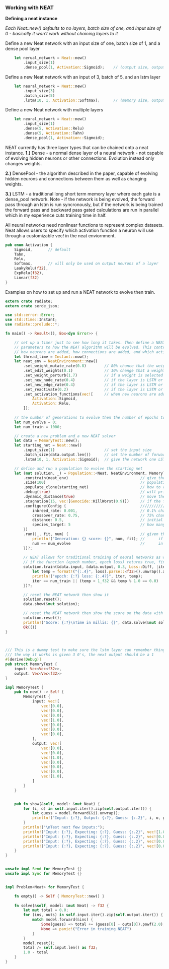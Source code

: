 
### Working with NEAT
**Defining a neat instance**

*Each Neat::new() defaults to no layers, batch size of one, and input size of 0 - basically it won't work without chaining layers to it*

Define a new Neat network with an input size of one, batch size of 1, and a dense pool layer 
```rust
    let nerual_network = Neat::new()
        .input_size(1)
        .dense_pool(1, Activation::Sigmoid);    // (output size, output layer activation)
```
Define a new Neat network with an input of 3, batch of 5, and an lstm layer
```rust
    let neural_network = Neat::new()
        .input_size(3)
        .batch_size(5)
        .lstm(10, 1, Activation::Softmax);      // (memory size, output size, output layer activation)
```
Define a new Neat network with multiple layers 
```rust
    let neural_network = Neat::new()
        .input_size(1)
        .dense(5, Activation::Relu)
        .dense(5, Activation::Tahn)
        .dense_pool(1, Activation::Sigmoid);
```
NEAT currently has three layer types that can be chained onto a neat instance. 
**1.)** Dense - a normal dense layer of a neural network - not capable of evolving hidden neurons or other connections. Evolution instead only changes weights.

**2.)** DensePool - the algorithm described in the paper, capable of evolving hidden neurons and connections between them as well as changing weights.

**3.)** LSTM - a traditional long short term memory layer where each gate is a dense_pool network. Note - if the network is being evolved, the forward pass through an lstm is run syncronously, but if the network is being trained the forward pass and backward pass gated calculations are run in parallel which in my experience cuts training time in half.

All neural networks need nonlinear functions to represent complex datasets. Neat allows users to specify which activation function a neuron will use through a customizable vec! in the neat enviornment.
```rust
pub enum Activation {
    Sigmoid,       // default
    Tahn,
    Relu,
    Softmax,       // will only be used on output neurons of a layer
    LeakyRelu(f32),
    ExpRelu(f32),
    Linear(f32)   
}
```

Examples on how to set up and run a NEAT network to evolve then train.

```rust
extern crate radiate;
extern crate serde_json;

use std::error::Error;
use std::time::Instant;
use radiate::prelude::*;

fn main() -> Result<(), Box<dyn Error>> {

    // set up a timer just to see how long it takes. Then define a NEATEnviornment to give
    // parameters to how the NEAT algorithm will be evolved. This controls how weights are edited,
    // how neurons are added, how connections are added, and which activation functions to use in hidden neurons
    let thread_time = Instant::now();
    let neat_env = NeatEnvironment::new()
        .set_weight_mutate_rate(0.8)        // 80% chance that the weights will be mutated, 20% change the weights will not be changed at all
        .set_edit_weights(0.1)              // 10% change that a weight will be assigned a new random number, 90% change it will be mutated by +/- weight_perturb
        .set_weight_perturb(1.7)            // if a weight is selected to be mutated, mutliply the original weight by +/- 1.7 (shouldn't be larger than 2.0)
        .set_new_node_rate(0.4)             // if the layer is LSTM or dense_pool, 40% chance a new hidden neuron will be added
        .set_new_edge_rate(0.4)             // if the layer is LSTM or dense_pool, 40% chance a new connection will be added between two random neurons with a random weight
        .set_reactivate(0.2)                // if the layer is LSTM or dense_pool, 20% chance a deactivated connection will be reactivated
        .set_activation_functions(vec![     // when new neurons are added, a random activation function is chosen from this list to give to the neuron
            Activation::Sigmoid,
            Activation::Relu,
        ]);
        
    // the number of generations to evolve then the number of epochs to train
    let num_evolve = 0;
    let num_train = 1000;

    // create a new problem and a new NEAT solver 
    let data = MemoryTest::new();
    let starting_net = Neat::new()
        .input_size(1)                      // set the input size
        .batch_size(data.output.len())      // set the number of forward passes before weights are updated
        .lstm(10, 1, Activation::Sigmoid);  // give the network one LSTM layer with a memory size of 10 and output size of 1 with a output activation of sigmoid

    // define and run a population to evolve the starting net
    let (mut solution, _) = Population::<Neat, NeatEnvironment, MemoryTest>::new()
        .constrain(neat_env)                                // give the population an environment to evolve in (evolutionary parameters defined above)
        .size(100)                                          // population size of 100
        .populate_clone(starting_net)                       // how to create the initial population (in this case, clone the starting_net 100 times)
        .debug(true)                                        // will print the species and their adjusted fitness scores at the end of each generation
        .dynamic_distance(true)                             // move the distance between networks to match the species_target specified below
        .stagnation(15, vec![Genocide::KillWorst(0.9)])     // if the fitness score of the best member doesn't improve in 15 genertaions, kill the worst 90% of the population
        .configure(Config {                                 //////////////// Configure the breeding parameters //////////////// 
            inbreed_rate: 0.001,                            // 0.1% chance to breed two members of the same species 
            crossover_rate: 0.75,                           // 75% chance two parents will be crossed over to create a child, 25% chance the most fit parent will be copied and mutated
            distance: 0.5,                                  // initial distance between species, if dynamic distance is true, this will chance to fit the species target
            species_target: 5                               // how many species you want, if dynaic distance is true, distance will move until this is met, if it is false, this might not work
        })
        .run(|_, fit, num| {                                // given the best member of the population, their fitness score, and the iteration number, return a bool. 
            println!("Generation: {} score: {}", num, fit); //      if this returns true, evolution will stop and return the top member from the population and the enviornment 
            num == num_evolve                               //      in this case, if the num equals the num_evolve, finish evoltuion
        })?;
        
        // NEAT allows for traditional training of neural networks as well given the (input data, target data, learning rate, loss function, and a function)
        // if the function (epoch number, epoch loss) returns true, finish training, otherwise continue
        solution.train(&data.input, &data.output, 0.3, Loss::Diff, |iter, loss| {
            let temp = format!("{:.4}", loss).parse::<f32>().unwrap().abs();
            println!("epoch: {:?} loss: {:.4?}", iter, temp);
            iter == num_train || (temp < 1_f32 && temp % 1.0 == 0.0)
        })?;

        // reset the NEAT network then show it 
        solution.reset();
        data.show(&mut solution);

        // reset the NEAT network then show the score on the data with the time it took to solve the problem
        solution.reset();
        println!("Score: {:?}\nTime in millis: {}", data.solve(&mut solution), thread_time.elapsed().as_millis());
        Ok(())
}
 


/// This is a dummy test to make sure the lstm layer can remember things throughout time
/// the way it works is given 3 0's, the next output should be a 1
#[derive(Debug)]
pub struct MemoryTest {
    input: Vec<Vec<f32>>,
    output: Vec<Vec<f32>>
}

impl MemoryTest {
    pub fn new() -> Self {
        MemoryTest {
            input: vec![
                vec![0.0],
                vec![0.0],
                vec![0.0],
                vec![1.0],
                vec![0.0],
                vec![0.0],
                vec![0.0],
            ],
            output: vec![
                vec![0.0],
                vec![0.0],
                vec![1.0],
                vec![0.0],
                vec![0.0],
                vec![0.0],
                vec![1.0],
            ]
        }
    }


    pub fn show(&self, model: &mut Neat) {
        for (i, o) in self.input.iter().zip(self.output.iter()) {
            let guess = model.forward(&i).unwrap();
            println!("Input: {:?}, Output: {:?}, Guess: {:.2}", i, o, guess[0]);
        }
        println!("\nTest next few inputs:");
        println!("Input: {:?}, Expecting: {:?}, Guess: {:.2}", vec![1.0], vec![0.0], model.forward(&vec![1.0]).unwrap()[0]);
        println!("Input: {:?}, Expecting: {:?}, Guess: {:.2}", vec![0.0], vec![0.0], model.forward(&vec![0.0]).unwrap()[0]);
        println!("Input: {:?}, Expecting: {:?}, Guess: {:.2}", vec![0.0], vec![0.0], model.forward(&vec![0.0]).unwrap()[0]);
        println!("Input: {:?}, Expecting: {:?}, Guess: {:.2}", vec![0.0], vec![1.0], model.forward(&vec![0.0]).unwrap()[0]);
    }
}


unsafe impl Send for MemoryTest {}
unsafe impl Sync for MemoryTest {}


impl Problem<Neat> for MemoryTest {

    fn empty() -> Self { MemoryTest::new() }
    
    fn solve(&self, model: &mut Neat) -> f32 {
        let mut total = 0.0;
        for (ins, outs) in self.input.iter().zip(self.output.iter()) {
            match model.forward(&ins) {
                Some(guess) => total += (guess[0] - outs[0]).powf(2.0),
                None => panic!("Error in training NEAT")
            }
        }
        model.reset();
        total /= self.input.len() as f32;
        1.0 - total
    }
}
```